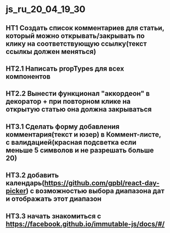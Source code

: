 # js_ru_20_04_19_30

## HT1 Создать список комментариев для статьи, который можно открывать/закрывать по клику на соответствующую ссылку(текст ссылкы должен меняться)

## HT2.1 Написать propTypes для всех компонентов
## HT2.2 Вынести функционал "аккордеон" в декоратор + при повторном клике на открытую статью она должна закрываться

## HT3.1 Сделать форму добавления комментария(текст и юзер) в Коммент-листе, с валидацией(красная подсветка если меньше 5 символов и не разрешать больше 20)
## HT3.2 добавить календарь(https://github.com/gpbl/react-day-picker) с возможностью выбора диапазона дат и отображать этот диапазон
## HT3.3 начать знакомиться с https://facebook.github.io/immutable-js/docs/#/